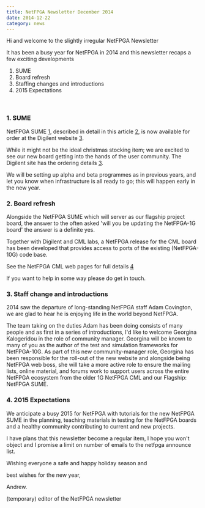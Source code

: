 ```yaml
---
title: NetFPGA Newsletter December 2014
date: 2014-12-22
category: news
---
```


Hi and welcome to the slightly irregular NetFPGA Newsletter

It has been a busy year for NetFPGA in 2014 and this newsletter recaps a few exciting developments

1. SUME
2. Board refresh
3. Staffing changes and introductions
4. 2015 Expectations

<br>

### 1. SUME

NetFPGA SUME [1](http://www.netfpga.org/netfpga-sume), described in detail in this article [2](http://ieeexplore.ieee.org/xpl/articleDetails.jsp?arnumber=6866035), is now available for order at the Digilent website [3](http://bit.ly/1v8YdF5).

While it might not be the ideal christmas stocking item; we are excited to see our new board getting into the hands of the user community. The Digilent site has the ordering details [3](http://bit.ly/1v8YdF5).

We will be setting up alpha and beta programmes as in previous years, and let you know when infrastructure is all ready to go; this will happen early in the new year.

### 2. Board refresh

Alongside the NetFPGA SUME which will server as our flagship project board, the answer to the often asked 'will you be updating the NetFPGA-1G board' the answer is a definite yes.

Together with Digilent and CML labs, a NetFPGA release for the CML board has been developed that provides access to ports of the existing (NetFPGA-10G) code base.

See the NetFPGA CML web pages for full details [4](http://bit.ly/16JwhTG)

If you want to help in some way please do get in touch.

### 3. Staff change and introductions

2014 saw the departure of long-standing NetFPGA staff Adam Covington, we are glad to hear he is enjoying life in the world beyond NetFPGA.

The team taking on the duties Adam has been doing consists of many people and as first in a series of introductions, I'd like to welcome Georgina Kalogeridou in the role of community manager. Georgina will be known to many of you as the author of the test and simulation frameworks for NetFPGA-10G. As part of this new community-manager role, Georgina has been responsible for the roll-out of the new website and alongside being NetFPGA web boss, she will take a more active role to ensure the mailing lists, online material, and forums work to support users across the entire NetFPGA ecosystem from the older 1G NetFPGA CML and our Flagship: NetFPGA SUME.

### 4. 2015 Expectations

We anticipate a busy 2015 for NetFPGA with tutorials for the new NetFPGA SUME in the planning, teaching materials in testing for the NetFPGA boards and a healthy community contributing to current and new projects.

I have plans that this newsletter become a regular item, I hope you won't object and I promise a limit on number of emails to the netfpga announce list.

Wishing everyone a safe and happy holiday season and

best wishes for the new year,

Andrew.

(temporary) editor of the NetFPGA newsletter
